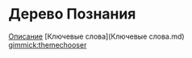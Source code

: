# Дерево Познания

[Описание](README.md)
[Ключевые слова](Ключевые слова.md)
[gimmick:themechooser](Тема)